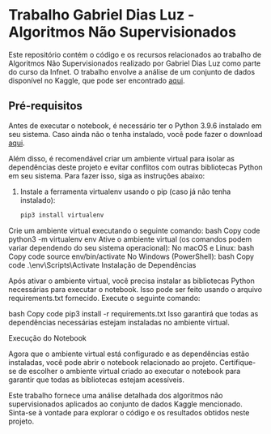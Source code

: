 # Trabalho Gabriel Dias Luz - Algoritmos Não Supervisionados

Este repositório contém o código e os recursos relacionados ao trabalho de Algoritmos Não Supervisionados realizado por Gabriel Dias Luz como parte do curso da Infnet. O trabalho envolve a análise de um conjunto de dados disponível no Kaggle, que pode ser encontrado [aqui](https://www.kaggle.com/datasets/rohan0301/unsupervised-learning-on-country-data).

## Pré-requisitos

Antes de executar o notebook, é necessário ter o Python 3.9.6 instalado em seu sistema. Caso ainda não o tenha instalado, você pode fazer o download [aqui](https://www.python.org/downloads/release/python-396/).

Além disso, é recomendável criar um ambiente virtual para isolar as dependências deste projeto e evitar conflitos com outras bibliotecas Python em seu sistema. Para fazer isso, siga as instruções abaixo:

1. Instale a ferramenta virtualenv usando o pip (caso já não tenha instalado):

   ```bash
   pip3 install virtualenv
Crie um ambiente virtual executando o seguinte comando:
bash
Copy code
python3 -m virtualenv env
Ative o ambiente virtual (os comandos podem variar dependendo do seu sistema operacional):
No macOS e Linux:
bash
Copy code
source env/bin/activate
No Windows (PowerShell):
bash
Copy code
.\env\Scripts\Activate
Instalação de Dependências

Após ativar o ambiente virtual, você precisa instalar as bibliotecas Python necessárias para executar o notebook. Isso pode ser feito usando o arquivo requirements.txt fornecido. Execute o seguinte comando:

bash
Copy code
pip3 install -r requirements.txt
Isso garantirá que todas as dependências necessárias estejam instaladas no ambiente virtual.

Execução do Notebook

Agora que o ambiente virtual está configurado e as dependências estão instaladas, você pode abrir o notebook relacionado ao projeto. Certifique-se de escolher o ambiente virtual criado ao executar o notebook para garantir que todas as bibliotecas estejam acessíveis.

Este trabalho fornece uma análise detalhada dos algoritmos não supervisionados aplicados ao conjunto de dados Kaggle mencionado. Sinta-se à vontade para explorar o código e os resultados obtidos neste projeto.